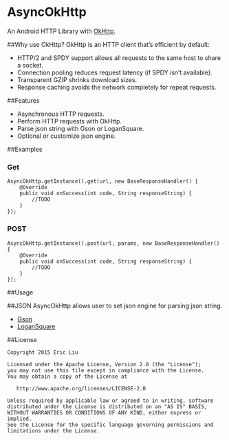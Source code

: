 AsyncOkHttp
===========
An Android HTTP Library with [OkHttp](https://github.com/square/okhttp). 

##Why use OkHttp?
OkHttp is an HTTP client that’s efficient by default:

* HTTP/2 and SPDY support allows all requests to the same host to share a socket.
* Connection pooling reduces request latency (if SPDY isn’t available).
* Transparent GZIP shrinks download sizes.
* Response caching avoids the network completely for repeat requests.

##Features
* Asynchronous HTTP requests.
* Perform HTTP requests with OkHttp.
* Parse json string with Gson or LoganSquare.
* Optional or customize json engine.

##Examples
### Get
    AsyncOkHttp.getInstance().get(url, new BaseResponseHandler() {
        @Override
        public void onSuccess(int code, String responseString) {
			//TODO
        }
    });
    
### POST
    AsyncOkHttp.getInstance().post(url, params, new BaseResponseHandler() {
        @Override
        public void onSuccess(int code, String responseString) {
			//TODO
        }
    });

##Usage

##JSON
AsyncOkHttp allows user to set json engine for parsing json string.

* [Gson](https://github.com/google/gson)
* [LoganSquare](https://github.com/bluelinelabs/LoganSquare)

##License

    Copyright 2015 Eric Liu

    Licensed under the Apache License, Version 2.0 (the "License");
    you may not use this file except in compliance with the License.
    You may obtain a copy of the License at

       http://www.apache.org/licenses/LICENSE-2.0

    Unless required by applicable law or agreed to in writing, software
    distributed under the License is distributed on an "AS IS" BASIS,
    WITHOUT WARRANTIES OR CONDITIONS OF ANY KIND, either express or implied.
    See the License for the specific language governing permissions and
    limitations under the License.